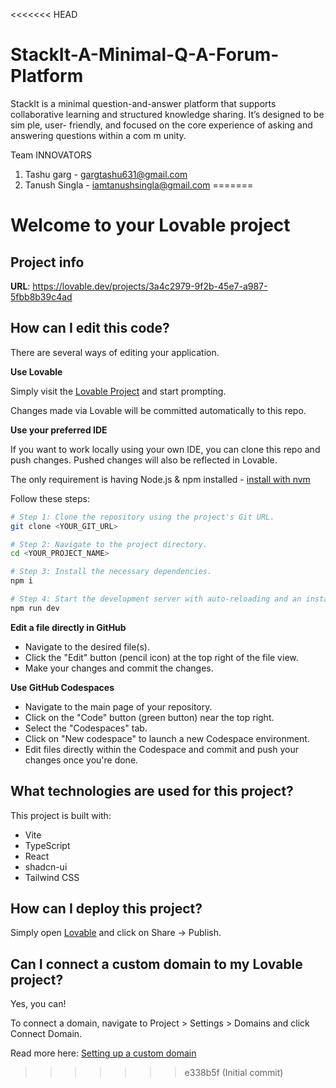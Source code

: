 <<<<<<< HEAD
# StackIt-A-Minimal-Q-A-Forum-Platform
StackIt is a minimal question-and-answer platform that supports collaborative learning and structured knowledge sharing. It’s designed to be sim ple, user- friendly, and focused on the core experience of asking and answering questions within a com m unity.



Team INNOVATORS
1. Tashu garg - gargtashu631@gmail.com
2. Tanush Singla - iamtanushsingla@gmail.com
=======
# Welcome to your Lovable project

## Project info

**URL**: https://lovable.dev/projects/3a4c2979-9f2b-45e7-a987-5fbb8b39c4ad

## How can I edit this code?

There are several ways of editing your application.

**Use Lovable**

Simply visit the [Lovable Project](https://lovable.dev/projects/3a4c2979-9f2b-45e7-a987-5fbb8b39c4ad) and start prompting.

Changes made via Lovable will be committed automatically to this repo.

**Use your preferred IDE**

If you want to work locally using your own IDE, you can clone this repo and push changes. Pushed changes will also be reflected in Lovable.

The only requirement is having Node.js & npm installed - [install with nvm](https://github.com/nvm-sh/nvm#installing-and-updating)

Follow these steps:

```sh
# Step 1: Clone the repository using the project's Git URL.
git clone <YOUR_GIT_URL>

# Step 2: Navigate to the project directory.
cd <YOUR_PROJECT_NAME>

# Step 3: Install the necessary dependencies.
npm i

# Step 4: Start the development server with auto-reloading and an instant preview.
npm run dev
```

**Edit a file directly in GitHub**

- Navigate to the desired file(s).
- Click the "Edit" button (pencil icon) at the top right of the file view.
- Make your changes and commit the changes.

**Use GitHub Codespaces**

- Navigate to the main page of your repository.
- Click on the "Code" button (green button) near the top right.
- Select the "Codespaces" tab.
- Click on "New codespace" to launch a new Codespace environment.
- Edit files directly within the Codespace and commit and push your changes once you're done.

## What technologies are used for this project?

This project is built with:

- Vite
- TypeScript
- React
- shadcn-ui
- Tailwind CSS

## How can I deploy this project?

Simply open [Lovable](https://lovable.dev/projects/3a4c2979-9f2b-45e7-a987-5fbb8b39c4ad) and click on Share -> Publish.

## Can I connect a custom domain to my Lovable project?

Yes, you can!

To connect a domain, navigate to Project > Settings > Domains and click Connect Domain.

Read more here: [Setting up a custom domain](https://docs.lovable.dev/tips-tricks/custom-domain#step-by-step-guide)
>>>>>>> e338b5f (Initial commit)

